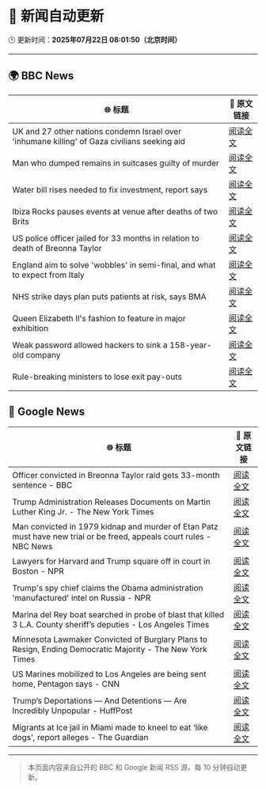 # 🧠 新闻自动更新

🕒 更新时间：**2025年07月22日 08:01:50（北京时间）**

---

## 🌍 BBC News

| 🌐 标题 | 🔗 原文链接 |
|--------|-------------|
| UK and 27 other nations condemn Israel over 'inhumane killing' of Gaza civilians seeking aid | [阅读全文](https://www.bbc.com/news/articles/c4g814gy2e7o) |
| Man who dumped remains in suitcases guilty of murder | [阅读全文](https://www.bbc.com/news/articles/c98wz78jy6zo) |
| Water bill rises needed to fix investment, report says | [阅读全文](https://www.bbc.com/news/articles/c75rprzq361o) |
| Ibiza Rocks pauses events at venue after deaths of two Brits | [阅读全文](https://www.bbc.com/news/articles/ckgl73kvyweo) |
| US police officer jailed for 33 months in relation to death of Breonna Taylor | [阅读全文](https://www.bbc.com/news/articles/cpvjwrm29wpo) |
| England aim to solve 'wobbles' in semi-final, and what to expect from Italy | [阅读全文](https://www.bbc.com/sport/football/articles/cn0zj5r79k7o) |
| NHS strike days plan puts patients at risk, says BMA | [阅读全文](https://www.bbc.com/news/articles/cvg9xdy7eqko) |
| Queen Elizabeth II's fashion to feature in major exhibition | [阅读全文](https://www.bbc.com/news/articles/ckg5jzj6088o) |
| Weak password allowed hackers to sink a 158-year-old company | [阅读全文](https://www.bbc.com/news/articles/cx2gx28815wo) |
| Rule-breaking ministers to lose exit pay-outs | [阅读全文](https://www.bbc.com/news/articles/cx2l3l08x8do) |

## 📰 Google News

| 🌐 标题 | 🔗 原文链接 |
|--------|-------------|
| Officer convicted in Breonna Taylor raid gets 33-month sentence - BBC | [阅读全文](https://news.google.com/rss/articles/CBMiWkFVX3lxTE8yTmtGbVRLc0xmM0I2b2VSVXkxN2tQczRXNGh1RXBmZzBjYTR4bVhuOGNIMWFyalpFUDgzbTlBX19fQy1pSmlBMWFiTG90UWx2VXNRRHRsYUY4UdIBX0FVX3lxTE8wOUlKalBUYTNONmdFNW9kV1pCLWFRT1dlenhQUFBnNm5ndHNCMjROZ1ZGU2JxSWk3X25CZEdwald6YldEbm1nRFBMaGR5Y0JsUmdnZ2VTVlhRVzJyRUhZ?oc=5) |
| Trump Administration Releases Documents on Martin Luther King Jr. - The New York Times | [阅读全文](https://news.google.com/rss/articles/CBMiekFVX3lxTE1VdXpuemJ5SzcxZnJubnMwbzZmbUYtaUNqbnF4TExOUkxoZU42SnhURE4weWlvelU4MTQ2QmxVcWFKR1JFdHJHV0J4enowUThNTWNoczZNaXI5MEZOUDItWEFZUFAzY0R1czhJX3dBX3hPLWEtSWtJazZR?oc=5) |
| Man convicted in 1979 kidnap and murder of Etan Patz must have new trial or be freed, appeals court rules - NBC News | [阅读全文](https://news.google.com/rss/articles/CBMiugFBVV95cUxOMFVIYVFOc2ZseExWalBSaC1RRFc1NXktb1k4TVhfa0ROM05CX3FzWGh2TXE0RFc0eTFrLWlfRmQ2OWxZSFZwbjRMbFhzWW51YkRYbDlUWDBhbnZsNkZVaXlRa0EyOVFQeTM5RTU3b2pQaGg4b1ZyR1VYanVQeVlpTFRxTG16VTd5Z3RIdXFoWlVJTFZmTVFlZzNXSE5GX0t4WXZqRFJoMDRLc3JDTjctbTlOMDZLVUhTb0HSAVZBVV95cUxQZHg4Q3pNc1BVNVpXWjNfUzRyYzNQX09qUlFEbjdZMkpHa3pBdEsySC0wa0o3TlFrcy1SeVQtT2FpQkRFNnpRZzE2MXIzNUtKTldONXY1dw?oc=5) |
| Lawyers for Harvard and Trump square off in court in Boston - NPR | [阅读全文](https://news.google.com/rss/articles/CBMihgFBVV95cUxQcXJSVy1Ld2lXYm9wMWkxYnhKYjNTeG1sWHMxc0lwWnpVODBGdUVVU0pqUlZSeGlCdndhZGFfcWFXYzVHTDhla1BUcGNNcUtJVmJvdlF0TFNfU3Q2cjVCMk5OUmhINWswM2dBcG9uci11bS1JUS1VaktPRVcxcFhQY1F5OUtlZw?oc=5) |
| Trump's spy chief claims the Obama administration 'manufactured' intel on Russia - NPR | [阅读全文](https://news.google.com/rss/articles/CBMihgFBVV95cUxQVkNqRTNiVndqR2pMWC1WaGNyX0xjRWVGWG9qVWRiTmVGVGtvZjQwdWVMMnNPOTYxXzBpZU11LXZ2M1JWUW5VVExHaGFPM0NLblZmMEotc3JkVUlwR0pkX21ZSENCaU0zQ0lsRXBUUFRXZ3cyTzRMUTVvYlU2dHpsTklRcTB1QQ?oc=5) |
| Marina del Rey boat searched in probe of blast that killed 3 L.A. County sheriff’s deputies - Los Angeles Times | [阅读全文](https://news.google.com/rss/articles/CBMihAFBVV95cUxPcV9DQkRFRzF0eGFVNE90TVNGNnRieDVHYXhGSGVDdHNjd3JJYmxJWXVxU2M1bmNmQk1fMnBoOGMwclVLa2ZsbHZCS1FKS2F4XzJ1VHUxNTdFMmx5X1RaXzczR1l2cTBmaDhkbjdoczhLT0xPZmg1YWswenhPNjR1TmJ6ckQ?oc=5) |
| Minnesota Lawmaker Convicted of Burglary Plans to Resign, Ending Democratic Majority - The New York Times | [阅读全文](https://news.google.com/rss/articles/CBMijgFBVV95cUxNLXExbjdzN2VLV1VDSWJsbTJKNTlPRzF3eDVPZm9sSlI0dUhJLVZMeUhjb25lU2MtV3hvNmU2Qy1CcVpaOGtJbTdWd2tsazFZV0xsemNSdE5HcXdWRXI4ekxyejRqRWpONXZabU9QbEhzbGFQS3AyTEN6c0pkOC1CTGtES0ZBSWF1YnZpUy13?oc=5) |
| US Marines mobilized to Los Angeles are being sent home, Pentagon says - CNN | [阅读全文](https://news.google.com/rss/articles/CBMihAFBVV95cUxORUdOZ3lWalgtd3ltZ1BrWHkwYkRvMlJqbTFNNWdyMmZiQ01fcTcyckk5eENGc25DbElHaEUyZkc1UF9NM25zcnB3azdENDM1OWlmNDBuemZzZ19qNVNjX0ZDZDNoNHFtdl8wMlR3ejNja0pPOE1oTDVjM0VpSVQ5MkZMSFHSAYoBQVVfeXFMT1dEOU1qcm9aT1dENGk1U3dvOFRicV9qOENMaE1RUGZaN1F1MlFHalBBcjkwN3ZyY1didGlnN010NUp2M05QaUtHT0dLQTRoRnJzQW9LVVlVTnJRRXpyQ1RaRE8tV0tWQnpUTE9YU3FqM2VIYXk1cF9vTmk4VjVGQ1E3SGFKY2VWNzNn?oc=5) |
| Trump’s Deportations — And Detentions — Are Incredibly Unpopular - HuffPost | [阅读全文](https://news.google.com/rss/articles/CBMiiAFBVV95cUxPQTRyMWxORWJNZmo3a21MY3g2NlRZUVZKOXFTTDBaMTZ3djZqRGdlZjdGVExGdFpRa2h3bEdHa0xvRkZjYW5PamlKcUJoR1FoSnVyNkpubXkwanRXZmE0TzJOalJWdEhoRHdYZklFV1VPVVBqVjVDaXlIMHVWZ1ZUdGQ3TDRQSVdf0gGOAUFVX3lxTE1xNUppRkctZHdVY25aSnNUZXRQbGJvYTM4SW9EcVk5TjBVU1hDOUx6Y2lkLVB3RGRDUlNtWVkwV1VXVFg5WGwwRVUyNkZZaVVEYkF5TEdIc0VVcGpYUXd0c1ZuaWx5UTAyUlhWR2h3Z3RFZWU1UXI2ZHpyQnFjWVFNeFJYeVdiQ3RVYUVKdlE?oc=5) |
| Migrants at Ice jail in Miami made to kneel to eat ‘like dogs’, report alleges - The Guardian | [阅读全文](https://news.google.com/rss/articles/CBMihAFBVV95cUxQZEtBc1pzRU53MHBEa3d0Y3lISUVnU1NzWW5MdWtaaU5YelFnTWVjVGxRNkhKd3BLQjNGRzdyRUZnSFVMM0JNdGhFX2JFazBNTVFGcmp4RDhLbUpCLXVxc0JJcEt4ZmZfX1V3WU85czJKQTJXcm40aVR4OHJDMlNhMll0cE4?oc=5) |

---
> 本页面内容来自公开的 BBC 和 Google 新闻 RSS 源，每 10 分钟自动更新。